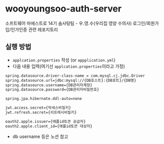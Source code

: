 # wooyoungsoo-auth-server
소프트웨어 마에스트로 14기 솜사탕팀 - 우.영.수(우리집 영양 수의사) 로그인/회원가입/인가인증 관련 레포지토리

## 실행 방법
- `applcation.properties` 작성 (or `appplication.yml`)
- 다음 내용 입력(여기선 `applcation.properties`이라고 가정)
```bash
spring.datasource.driver-class-name = com.mysql.cj.jdbc.Driver
spring.datasource.url=jdbc:mysql://{DB호스트}:{DB포트}/{DB명}
spring.datasource.username={DB관리자계정}
spring.datasource.password={DB관리자비밀번호}

spring.jpa.hibernate.ddl-auto=none

jwt.access.secret={악세스비밀키}
jwt.refresh.secret={리프레시비밀키}

oauth2.apple.issuer={애플id토큰 공급자}
oauth2.apple.client_id={애플id토큰 대상자}
```
- db username 등은 노션 참고

